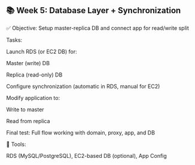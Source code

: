 ## 📚 Week 5: Database Layer + Synchronization

✅ Objective: Setup master-replica DB and connect app for read/write split

Tasks:

Launch RDS (or EC2 DB) for:

Master (write) DB

Replica (read-only) DB

Configure synchronization (automatic in RDS, manual for EC2)

Modify application to:

Write to master

Read from replica

Final test: Full flow working with domain, proxy, app, and DB

🔧 Tools:

RDS (MySQL/PostgreSQL), EC2-based DB (optional), App Config